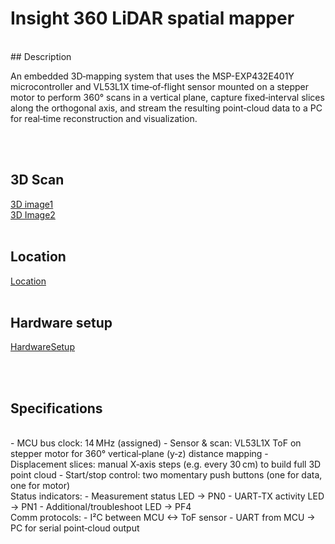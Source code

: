 # Insight 360 LiDAR spatial mapper

<br>
## Description

An embedded 3D‐mapping system that uses the MSP-EXP432E401Y microcontroller and VL53L1X time‑of‑flight sensor mounted on a stepper motor to perform 360° scans in a vertical plane, capture fixed‑interval slices along the orthogonal axis, and stream the resulting point‑cloud data to a PC for real‑time reconstruction and visualization.

<br><br>

## 3D Scan

[3D image1](../ToF360%20LiDAR%20Spatial%20Mapper/Images/scan_image1.png)
<br>
[3D Image2](/Images/scan_image2.png)
<br>
<br>

## Location

[Location](/Images/hallwayImage.png)
<br><br>

## Hardware setup

[HardwareSetup](/Images/hardware_image.png)

<br><br>

## Specifications

<br>
- MCU bus clock: 14 MHz (assigned)
- Sensor & scan: VL53L1X ToF on stepper motor for 360° vertical‑plane (y‑z) distance mapping
- Displacement slices: manual X‑axis steps (e.g. every 30 cm) to build full 3D point cloud
- Start/stop control: two momentary push buttons (one for data, one for motor)
<br>
Status indicators:
- Measurement status LED → PN0
- UART‑TX activity LED → PN1
- Additional/troubleshoot LED → PF4
<br>
Comm protocols:
- I²C between MCU ↔ ToF sensor
- UART from MCU → PC for serial point‑cloud output
